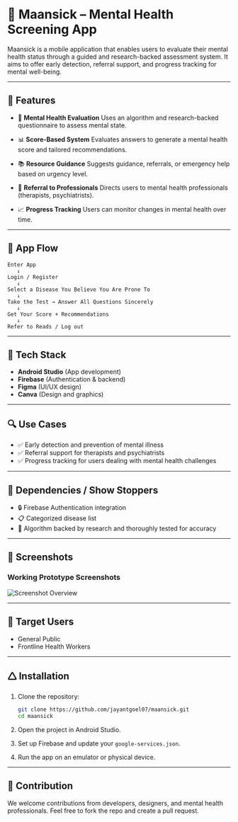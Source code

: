 # 🧠 Maansick – Mental Health Screening App

Maansick is a mobile application that enables users to evaluate their mental health status through a guided and research-backed assessment system. It aims to offer early detection, referral support, and progress tracking for mental well-being.

---

## 📱 Features

* 🧹 **Mental Health Evaluation**
  Uses an algorithm and research-backed questionnaire to assess mental state.

* 📊 **Score-Based System**
  Evaluates answers to generate a mental health score and tailored recommendations.

* 📚 **Resource Guidance**
  Suggests guidance, referrals, or emergency help based on urgency level.

* 🦥 **Referral to Professionals**
  Directs users to mental health professionals (therapists, psychiatrists).

* 📈 **Progress Tracking**
  Users can monitor changes in mental health over time.

---

## 🧭 App Flow

```text
Enter App
   ↓
Login / Register
   ↓
Select a Disease You Believe You Are Prone To
   ↓
Take the Test → Answer All Questions Sincerely
   ↓
Get Your Score + Recommendations
   ↓
Refer to Reads / Log out
```

---

## 🧰 Tech Stack

* **Android Studio** (App development)
* **Firebase** (Authentication & backend)
* **Figma** (UI/UX design)
* **Canva** (Design and graphics)

---

## 🔍 Use Cases

* ✅ Early detection and prevention of mental illness
* ✅ Referral support for therapists and psychiatrists
* ✅ Progress tracking for users dealing with mental health challenges

---

## 🔗 Dependencies / Show Stoppers

* 🔒 Firebase Authentication integration
* 📋 Categorized disease list
* 🧠 Algorithm backed by research and thoroughly tested for accuracy

---

## 📸 Screenshots

### Working Prototype Screenshots

![Screenshot Overview](./assets/working_prototype_screens.png)



---

## 👥 Target Users

* General Public
* Frontline Health Workers

---

## 🛆 Installation

1. Clone the repository:

   ```bash
   git clone https://github.com/jayantgoel07/maansick.git
   cd maansick
   ```

2. Open the project in Android Studio.

3. Set up Firebase and update your `google-services.json`.

4. Run the app on an emulator or physical device.

---

## 🤝 Contribution

We welcome contributions from developers, designers, and mental health professionals. Feel free to fork the repo and create a pull request.
